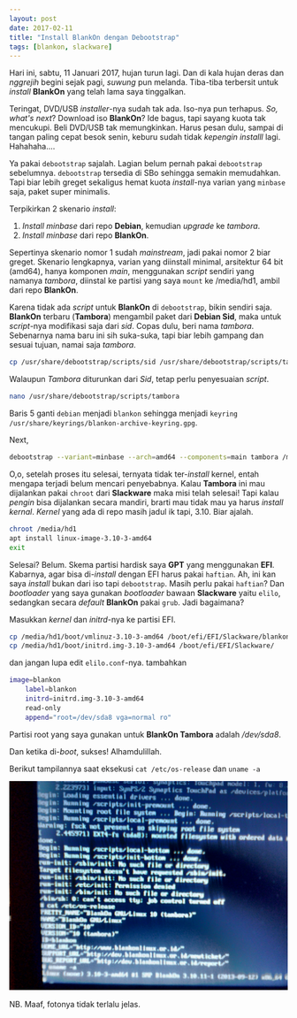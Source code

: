 ```yaml
---
layout: post
date: 2017-02-11
title: "Install BlankOn dengan Debootstrap"
tags: [blankon, slackware]
---
```

Hari ini, sabtu, 11 Januari 2017, hujan turun lagi. Dan di kala hujan deras dan _nggrejih_ begini sejak pagi, _suwung_ pun melanda. Tiba-tiba terbersit untuk _install_ **BlankOn** yang telah lama saya tinggalkan.

Teringat, DVD/USB _installer_-nya sudah tak ada. Iso-nya pun terhapus. _So, what's next_? Download iso **BlankOn**? Ide bagus, tapi sayang kuota tak mencukupi. Beli DVD/USB tak memungkinkan. Harus pesan dulu, sampai di tangan paling cepat besok senin, keburu sudah tidak _kepengin installl_ lagi. Hahahaha....

Ya pakai <code>debootstrap</code> sajalah. Lagian belum pernah pakai <code>debootstrap</code> sebelumnya. <code>debootstrap</code> tersedia di SBo sehingga semakin memudahkan. Tapi biar lebih greget sekaligus hemat kuota _install_-nya varian yang <code>minbase</code> saja, paket super minimalis.

Terpikirkan 2 skenario _install_:

1. _Install minbase_ dari repo **Debian**, kemudian _upgrade_ ke _tambora_.
2. _Install minbase_ dari repo **BlankOn**.

Sepertinya skenario nomor 1 sudah _mainstream_, jadi pakai nomor 2 biar greget. Skenario lengkapnya, varian yang diinstall minimal, arsitektur 64 bit (amd64), hanya komponen _main_, menggunakan _script_ sendiri yang namanya _tambora_, diinstal ke partisi yang saya <code>mount</code> ke /media/hd1, ambil dari repo **BlankOn**.

Karena tidak ada _script_ untuk **BlankOn** di <code>debootstrap</code>, bikin sendiri saja. **BlankOn** terbaru (**Tambora**) mengambil paket dari **Debian Sid**, maka untuk _script_-nya modifikasi saja dari _sid_. Copas dulu, beri nama _tambora_. Sebenarnya nama baru ini sih suka-suka, tapi biar lebih gampang dan sesuai tujuan, namai saja _tambora_.

```bash
cp /usr/share/debootstrap/scripts/sid /usr/share/debootstrap/scripts/tambora
```

Walaupun _Tambora_ diturunkan dari _Sid_, tetap perlu penyesuaian _script_.

```bash
nano /usr/share/debootstrap/scripts/tambora

```

Baris 5 ganti <code>debian</code> menjadi <code>blankon</code> sehingga menjadi <code>keyring /usr/share/keyrings/blankon-archive-keyring.gpg</code>.


Next,

```bash
debootstrap --variant=minbase --arch=amd64 --components=main tambora /media/hd1 http://arsip.blankonlinux.or.id/blankon/
```

O,o, setelah proses itu selesai, ternyata tidak ter-_install_ kernel, entah mengapa terjadi belum mencari penyebabnya. Kalau **Tambora** ini mau dijalankan pakai <code>chroot</code> dari **Slackware** maka misi telah selesai! Tapi kalau _pengin_ bisa dijalankan secara mandiri, brarti mau tidak mau ya harus _install kernal_. _Kernel_ yang ada di repo masih jadul ik tapi, 3.10. Biar ajalah.

```bash
chroot /media/hd1
apt install linux-image-3.10-3-amd64
exit
```

Selesai? Belum. Skema partisi hardisk saya **GPT** yang menggunakan **EFI**. Kabarnya, agar bisa di-_install_ dengan EFI harus pakai <code>haftian</code>. Ah, ini kan saya _install_ bukan dari iso tapi <code>debootstrap</code>. Masih perlu pakai <code>haftian</code>? Dan _bootloader_ yang saya gunakan _bootloader_ bawaan **Slackware** yaitu <code>elilo</code>, sedangkan secara _default_ **BlankOn** pakai <code>grub</code>. Jadi bagaimana? 

Masukkan _kernel_ dan _initrd_-nya ke partisi EFI.

```bash
cp /media/hd1/boot/vmlinuz-3.10-3-amd64 /boot/efi/EFI/Slackware/blankon
cp /media/hd1/boot/initrd.img-3.10-3-amd64 /boot/efi/EFI/Slackware/
```

dan jangan lupa edit <code>elilo.conf</code>-nya. tambahkan

```bash
image=blankon
	label=blankon
	initrd=initrd.img-3.10-3-amd64
	read-only
	append="root=/dev/sda8 vga=normal ro"
```
Partisi root yang saya gunakan untuk **BlankOn Tambora** adalah _/dev/sda8_.

Dan ketika di-_boot_, sukses! Alhamdulillah.

Berikut tampilannya saat eksekusi <code>cat /etc/os-release</code> dan <code>uname -a</code>

![](/gambar/blankon-debootstrap-minbase.jpg)

NB. Maaf, fotonya tidak terlalu jelas.

